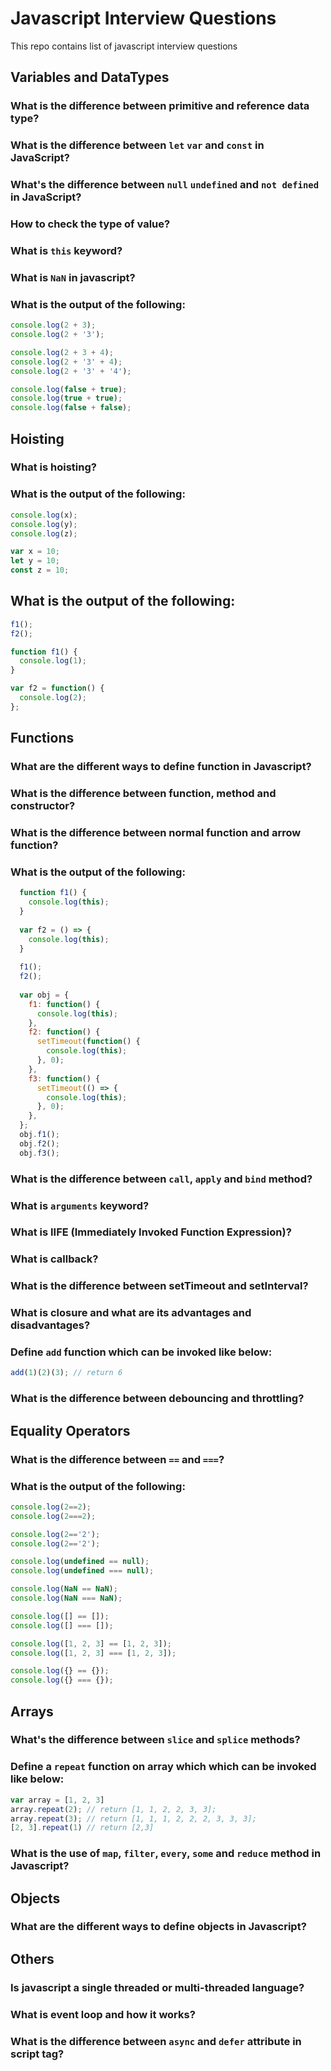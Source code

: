 # Javascript Interview Questions
This repo contains list of javascript interview questions

## Variables and DataTypes

### What is the difference between primitive and reference data type?
### What is the difference between `let` `var` and `const` in JavaScript?
### What's the difference between `null` `undefined` and `not defined` in JavaScript?
### How to check the type of value?
### What is `this` keyword?
### What is `NaN` in javascript?
### What is the output of the following:
```javascript
console.log(2 + 3);
console.log(2 + '3');

console.log(2 + 3 + 4);
console.log(2 + '3' + 4);
console.log(2 + '3' + '4');

console.log(false + true);
console.log(true + true);
console.log(false + false);
```

## Hoisting

### What is hoisting?
### What is the output of the following:
```javascript
console.log(x);
console.log(y);
console.log(z);

var x = 10;
let y = 10;
const z = 10;
```
## What is the output of the following:
```javascript
f1();
f2();

function f1() {
  console.log(1);
}

var f2 = function() {
  console.log(2);
};
```

## Functions

### What are the different ways to define function in Javascript?
### What is the difference between function, method and constructor?
### What is the difference between normal function and arrow function?
### What is the output of the following:
```javascript
  function f1() {
    console.log(this);
  }
  
  var f2 = () => {
    console.log(this);
  }
  
  f1();
  f2();
  
  var obj = {
    f1: function() {
      console.log(this);
    },
    f2: function() {
      setTimeout(function() {
        console.log(this);
      }, 0);
    },
    f3: function() {
      setTimeout(() => {
        console.log(this);
      }, 0);
    },
  };
  obj.f1();
  obj.f2();
  obj.f3();
```
### What is the difference between `call`, `apply` and `bind` method?
### What is `arguments` keyword?
### What is IIFE (Immediately Invoked Function Expression)?
### What is callback?
### What is the difference between setTimeout and setInterval?
### What is closure and what are its advantages and disadvantages?
### Define `add` function which can be invoked like below:
```javascript
add(1)(2)(3); // return 6
```
### What is the difference between debouncing and throttling?

## Equality Operators

### What is the difference between `==` and `===`?
### What is the output of the following:
```javascript
console.log(2==2);
console.log(2===2);

console.log(2=='2');
console.log(2=='2');

console.log(undefined == null);
console.log(undefined === null);

console.log(NaN == NaN);
console.log(NaN === NaN);

console.log([] == []);
console.log([] === []);

console.log([1, 2, 3] == [1, 2, 3]);
console.log([1, 2, 3] === [1, 2, 3]);

console.log({} == {});
console.log({} === {});
```
## Arrays

### What's the difference between `slice` and `splice` methods?
### Define a `repeat` function on array which which can be invoked like below:
```javascript
var array = [1, 2, 3]
array.repeat(2); // return [1, 1, 2, 2, 3, 3];
array.repeat(3); // return [1, 1, 1, 2, 2, 2, 3, 3, 3];
[2, 3].repeat(1) // return [2,3]
```
### What is the use of `map`, `filter`, `every`, `some` and `reduce` method in Javascript?

## Objects

### What are the different ways to define objects in Javascript?

## Others

### Is javascript a single threaded or multi-threaded language?
### What is event loop and how it works?
### What is the difference between `async` and `defer` attribute in script tag?
